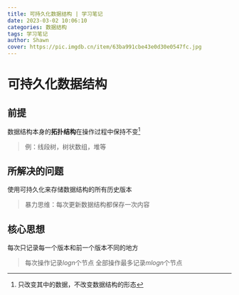 ```yaml
---
title: 可持久化数据结构 | 学习笔记
date: 2023-03-02 10:06:10
categories: 数据结构
tags: 学习笔记
author: Shawn
cover: https://pic.imgdb.cn/item/63ba991cbe43e0d30e0547fc.jpg
---
```

# 可持久化数据结构
## 前提
数据结构本身的**拓扑结构**在操作过程中保持不变[^1]
>例：线段树，树状数组，堆等
## 所解决的问题
使用可持久化来存储数据结构的所有历史版本
>暴力思维：每次更新数据结构都保存一次内容
## 核心思想
每次只记录每一个版本和前一个版本不同的地方
>每次操作记录$logn$个节点
全部操作最多记录$mlogn$个节点



[^1]:只改变其中的数据，不改变数据结构的形态